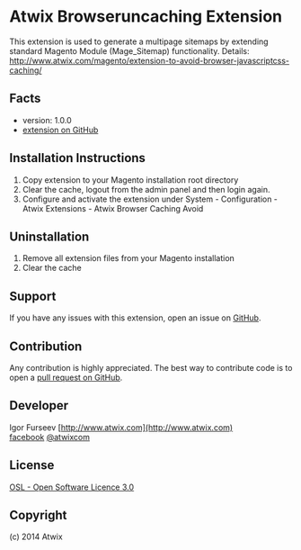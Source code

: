 Atwix Browseruncaching Extension
======================
This extension is used to generate a multipage sitemaps by extending standard Magento Module (Mage_Sitemap) functionality.
Details: http://www.atwix.com/magento/extension-to-avoid-browser-javascriptcss-caching/

Facts
-----
- version: 1.0.0
- [extension on GitHub](https://github.com/Atwix/Browseruncaching)

Installation Instructions
-------------------------
1. Copy extension to your Magento installation root directory
2. Clear the cache, logout from the admin panel and then login again.
3. Configure and activate the extension under System - Configuration - Atwix Extensions - Atwix Browser Caching Avoid

Uninstallation
--------------
1. Remove all extension files from your Magento installation
2. Clear the cache

Support
-------
If you have any issues with this extension, open an issue on [GitHub](https://github.com/Atwix/Browseruncaching/issues).

Contribution
------------
Any contribution is highly appreciated. The best way to contribute code is to open a [pull request on GitHub](https://help.github.com/articles/using-pull-requests).

Developer
---------
Igor Furseev 
[http://www.atwix.com](http://www.atwix.com)  
[facebook](https://www.facebook.com/lists/1439866579617712)
[@atwixcom](https://twitter.com/atwixcom)

License
-------
[OSL - Open Software Licence 3.0](http://opensource.org/licenses/osl-3.0.php)

Copyright
---------
(c) 2014 Atwix